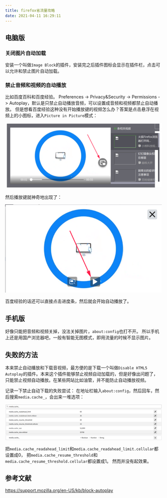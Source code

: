 ```yaml
---
title: firefox省流量攻略
date: 2021-04-11 16:29:11
---
```


## 电脑版

### 关闭图片自动加载

安装一个叫做`Image Block`的插件，安装完之后插件图标会显示在插件栏，点击可以允许和禁止图片自动加载。

### 禁止音频和视频的自动播放

比如百度百科和百度经验。
Preferences -> Privacy&Security -> Permissions -> Autoplay，默认是只禁止自动播放音频，可以设置成音频和视频都禁止自动播放。
但是想看百度经验这种没有开始播放键的视频怎么办？答案是点击悬浮在视频上的小图标，进入`Picture in Picture`模式：

![在这里插入图片描述](firefox省流量攻略/20210411155343942.png)

然后播放键就神奇地出现了：

![在这里插入图片描述](firefox省流量攻略/2021041115550589.png)

百度经验的话还可以直接点击进度条，然后就会开始自动播放了。

## 手机版

好像只能把音频和视频关掉，没法关掉图片，`about:config`也打不开。
所以手机上还是用国产浏览器吧，一般有智能无图模式，即用流量的时候不显示图片。

## 失败的方法

本来禁止自动播放和下载音视频，最方便的是下载一个叫做`Disable HTML5 Autoplay`的插件。本来这个插件能够禁止视频自动加载的，但是好像出问题了，只能禁止视频自动播放。在某些网站比如油管，并不能防止自动播放视频。

记录一下禁止自动下载的失败尝试：
在地址栏输入`about:config`，然后回车，然后搜索`media.cache_`，会出来一堆选项：

![在这里插入图片描述](firefox省流量攻略/20210411154710523.png)

把`media.cache_readahead_limit`和`media.cache_readahead_limit.cellular`都设置成0，
把`media.cache_resume_threshold`和`media.cache_resume_threshold.cellular`都设置成1。
然而并没有起效果。

## 参考文献

<https://support.mozilla.org/en-US/kb/block-autoplay>
